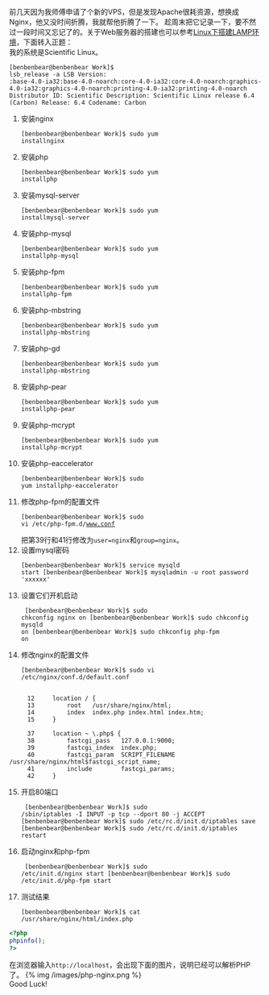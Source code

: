 前几天因为我师傅申请了个新的VPS，但是发现Apache很耗资源，想换成Nginx，他又没时间折腾，我就帮他折腾了一下。
趁周末把它记录一下，要不然过一段时间又忘记了的。关于Web服务器的搭建也可以参考[Linux下搭建LAMP环境](http://www.coolshare.pw/blog/2013/04/12/linuxxia-da-jian-lamphuan-jing/)，下面转入正题：     
我的系统是Scientific Linux。<pre><code>[benbenbear@benbenbear Work]$ lsb_release -a
LSB Version:    :base-4.0-ia32:base-4.0-noarch:core-4.0-ia32:core-4.0-noarch:graphics-4.0-ia32:graphics-4.0-noarch:printing-4.0-ia32:printing-4.0-noarch
Distributor ID:	Scientific
Description:	Scientific Linux release 6.4 (Carbon)
Release:	6.4
Codename:	Carbon</pre></code>
1. 安装nginx<pre><code>[benbenbear@benbenbear Work]$ sudo yum installnginx</pre></code>
2. 安装php<pre><code>[benbenbear@benbenbear Work]$ sudo yum installphp</pre></code>
3. 安装mysql-server<pre><code>[benbenbear@benbenbear Work]$ sudo yum installmysql-server</pre></code>
4. 安装php-mysql<pre><code>[benbenbear@benbenbear Work]$ sudo yum installphp-mysql</pre></code>
5. 安装php-fpm<pre><code>[benbenbear@benbenbear Work]$ sudo yum installphp-fpm</pre></code>
6. 安装php-mbstring<pre><code>[benbenbear@benbenbear Work]$ sudo yum installphp-mbstring</pre></code>
7. 安装php-gd<pre><code>[benbenbear@benbenbear Work]$ sudo yum installphp-mbstring</pre></code>
8. 安装php-pear<pre><code>[benbenbear@benbenbear Work]$  sudo yum installphp-pear</pre></code>
9. 安装php-mcrypt<pre><code>[benbenbear@benbenbear Work]$ sudo yum installphp-mcrypt</pre></code>
10. 安装php-eaccelerator<pre><code>[benbenbear@benbenbear Work]$ sudo  yum installphp-eaccelerator</pre></code>
11. 修改php-fpm的配置文件<pre><code>[benbenbear@benbenbear Work]$ sudo vi /etc/php-fpm.d/www.conf</pre></code>把第39行和41行修改为`user=nginx`和`group=nginx`。  
12. 设置mysql密码<pre><code>[benbenbear@benbenbear Work]$ service mysqld start
[benbenbear@benbenbear Work]$ mysqladmin -u root password 'xxxxxx'</pre></code>
13. 设置它们开机启动<pre><code>
[benbenbear@benbenbear Work]$ sudo chkconfig nginx on
[benbenbear@benbenbear Work]$ sudo chkconfig mysqld on
[benbenbear@benbenbear Work]$ sudo chkconfig php-fpm on</pre></code>
14. 修改nginx的配置文件<pre><code>[benbenbear@benbenbear Work]$ sudo vi /etc/nginx/conf.d/default.conf</pre></code>
<pre><code>
	 12     location / {
     13         root   /usr/share/nginx/html;
     14         index  index.php index.html index.htm;
     15     }

 	 37     location ~ \.php$ {
     38         fastcgi_pass   127.0.0.1:9000;
     39         fastcgi_index  index.php;
     40         fastcgi_param  SCRIPT_FILENAME  /usr/share/nginx/html$fastcgi_script_name;
     41         include        fastcgi_params;
     42     }
</pre></code>    
15. 开启80端口<pre><code>
[benbenbear@benbenbear Work]$ sudo /sbin/iptables -I INPUT -p tcp --dport 80 -j ACCEPT
[benbenbear@benbenbear Work]$ sudo /etc/rc.d/init.d/iptables save
[benbenbear@benbenbear Work]$ sudo /etc/rc.d/init.d/iptables restart</pre></code>
16. 启动nginx和php-fpm<pre><code>
[benbenbear@benbenbear Work]$ sudo /etc/init.d/nginx start
[benbenbear@benbenbear Work]$ sudo /etc/init.d/php-fpm start</pre></code>
17. 测试结果<pre><code>[benbenbear@benbenbear Work]$ cat /usr/share/nginx/html/index.php</pre></code>
``` php
<?php
phpinfo();
?>
```
在浏览器输入`http://localhost`，会出现下面的图片，说明已经可以解析PHP了。 
{% img /images/php-nginx.png %}     
Good Luck!



